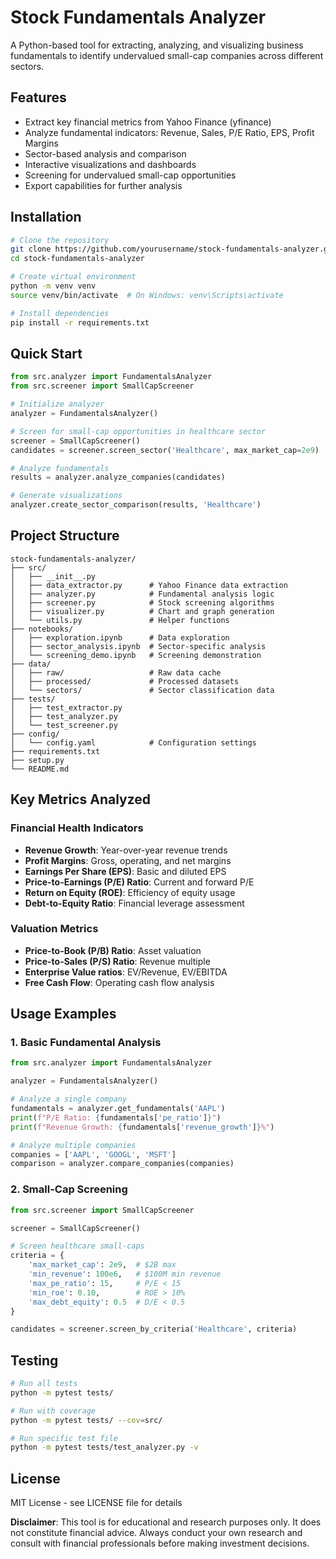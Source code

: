 # Stock Fundamentals Analyzer

A Python-based tool for extracting, analyzing, and visualizing business fundamentals to identify undervalued small-cap companies across different sectors.

## Features

- Extract key financial metrics from Yahoo Finance (yfinance)
- Analyze fundamental indicators: Revenue, Sales, P/E Ratio, EPS, Profit Margins
- Sector-based analysis and comparison
- Interactive visualizations and dashboards
- Screening for undervalued small-cap opportunities
- Export capabilities for further analysis

## Installation

```bash
# Clone the repository
git clone https://github.com/yourusername/stock-fundamentals-analyzer.git
cd stock-fundamentals-analyzer

# Create virtual environment
python -m venv venv
source venv/bin/activate  # On Windows: venv\Scripts\activate

# Install dependencies
pip install -r requirements.txt
```

## Quick Start

```python
from src.analyzer import FundamentalsAnalyzer
from src.screener import SmallCapScreener

# Initialize analyzer
analyzer = FundamentalsAnalyzer()

# Screen for small-cap opportunities in healthcare sector
screener = SmallCapScreener()
candidates = screener.screen_sector('Healthcare', max_market_cap=2e9)

# Analyze fundamentals
results = analyzer.analyze_companies(candidates)

# Generate visualizations
analyzer.create_sector_comparison(results, 'Healthcare')
```

## Project Structure

```
stock-fundamentals-analyzer/
├── src/
│   ├── __init__.py
│   ├── data_extractor.py      # Yahoo Finance data extraction
│   ├── analyzer.py            # Fundamental analysis logic
│   ├── screener.py            # Stock screening algorithms
│   ├── visualizer.py          # Chart and graph generation
│   └── utils.py               # Helper functions
├── notebooks/
│   ├── exploration.ipynb      # Data exploration
│   ├── sector_analysis.ipynb  # Sector-specific analysis
│   └── screening_demo.ipynb   # Screening demonstration
├── data/
│   ├── raw/                   # Raw data cache
│   ├── processed/             # Processed datasets
│   └── sectors/               # Sector classification data
├── tests/
│   ├── test_extractor.py
│   ├── test_analyzer.py
│   └── test_screener.py
├── config/
│   └── config.yaml            # Configuration settings
├── requirements.txt
├── setup.py
└── README.md
```

## Key Metrics Analyzed

### Financial Health Indicators
- **Revenue Growth**: Year-over-year revenue trends
- **Profit Margins**: Gross, operating, and net margins
- **Earnings Per Share (EPS)**: Basic and diluted EPS
- **Price-to-Earnings (P/E) Ratio**: Current and forward P/E
- **Return on Equity (ROE)**: Efficiency of equity usage
- **Debt-to-Equity Ratio**: Financial leverage assessment

### Valuation Metrics
- **Price-to-Book (P/B) Ratio**: Asset valuation
- **Price-to-Sales (P/S) Ratio**: Revenue multiple
- **Enterprise Value ratios**: EV/Revenue, EV/EBITDA
- **Free Cash Flow**: Operating cash flow analysis

## Usage Examples

### 1. Basic Fundamental Analysis
```python
from src.analyzer import FundamentalsAnalyzer

analyzer = FundamentalsAnalyzer()

# Analyze a single company
fundamentals = analyzer.get_fundamentals('AAPL')
print(f"P/E Ratio: {fundamentals['pe_ratio']}")
print(f"Revenue Growth: {fundamentals['revenue_growth']}%")

# Analyze multiple companies
companies = ['AAPL', 'GOOGL', 'MSFT']
comparison = analyzer.compare_companies(companies)
```

### 2. Small-Cap Screening
```python
from src.screener import SmallCapScreener

screener = SmallCapScreener()

# Screen healthcare small-caps
criteria = {
    'max_market_cap': 2e9,  # $2B max
    'min_revenue': 100e6,   # $100M min revenue
    'max_pe_ratio': 15,     # P/E < 15
    'min_roe': 0.10,        # ROE > 10%
    'max_debt_equity': 0.5  # D/E < 0.5
}

candidates = screener.screen_by_criteria('Healthcare', criteria)
```

## Testing
```bash
# Run all tests
python -m pytest tests/

# Run with coverage
python -m pytest tests/ --cov=src/

# Run specific test file
python -m pytest tests/test_analyzer.py -v
```

## License
MIT License - see LICENSE file for details

**Disclaimer**: This tool is for educational and research purposes only. It does not constitute financial advice. Always conduct your own research and consult with financial professionals before making investment decisions.